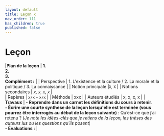 ```yaml
---
layout: default
title: Leçon x
nav_order: 111
has_children: true
published: false
---
```


# Leçon 


|**Plan de la leçon**     | **1. <br> 2. <br> 3. <br> Complément :** | 
| Perspective           | 1. L'existence et la culture / 2. La morale et la politique / 3. La connaissance | 
| Notion principale |`X`, `X`  | 
|  Notions secondaires | *`x`, `x`, `x`, `x`* |   
| Repères           | `x/x` -  `x/x` | 
| Méthode           | xxx      |
| Auteurs étudiés         | x, x, x, x       |
| **Travaux**             | **- Reprendre dans un carnet les définitions du cours à retenir**. <br> **- Écrire une courte synthèse de la leçon lorsqu'elle est terminée (vous pourrez être interrogés au début de la leçon suivante)** : Qu’est-ce que j’ai retenu ? (*Je note les idées-clés que je retiens de la leçon, les thèses des auteurs lus ou les questions qu’ils posent*) <br> **- Évaluations :** |



